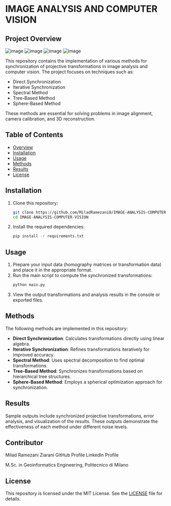# IMAGE ANALYSIS AND COMPUTER VISION

## Project Overview
![image](https://github.com/user-attachments/assets/e2f80cce-8def-49b8-8b3d-d9ce6ef5780e)
![image](https://github.com/user-attachments/assets/2a08c688-9874-4384-9d7f-cb72a728f0f9)
![image](https://github.com/user-attachments/assets/a4dc8702-fcc1-4394-9588-15b89dd48c01)
![image](https://github.com/user-attachments/assets/5975e082-64db-43ab-8adf-af3513e79d34)


This repository contains the implementation of various methods for synchronization of projective transformations in image analysis and computer vision. The project focuses on techniques such as:

- Direct Synchronization
- Iterative Synchronization
- Spectral Method
- Tree-Based Method
- Sphere-Based Method

These methods are essential for solving problems in image alignment, camera calibration, and 3D reconstruction.

## Table of Contents

- [Overview](#project-overview)
- [Installation](#installation)
- [Usage](#usage)
- [Methods](#methods)
- [Results](#results)
- [License](#license)

## Installation

1. Clone this repository:
   ```bash
   git clone https://github.com/MiladRamezani0/IMAGE-ANALYSIS-COMPUTER-VISION.git
   cd IMAGE-ANALYSIS-COMPUTER-VISION
   ```

2. Install the required dependencies:
   ```bash
   pip install -r requirements.txt
   ```

## Usage

1. Prepare your input data (homography matrices or transformation data) and place it in the appropriate format.
2. Run the main script to compute the synchronized transformations:
   ```bash
   python main.py
   ```
3. View the output transformations and analysis results in the console or exported files.

## Methods

The following methods are implemented in this repository:

- **Direct Synchronization**: Calculates transformations directly using linear algebra.
- **Iterative Synchronization**: Refines transformations iteratively for improved accuracy.
- **Spectral Method**: Uses spectral decomposition to find optimal transformations.
- **Tree-Based Method**: Synchronizes transformations based on hierarchical tree structures.
- **Sphere-Based Method**: Employs a spherical optimization approach for synchronization.

## Results

Sample outputs include synchronized projective transformations, error analysis, and visualization of the results. These outputs demonstrate the effectiveness of each method under different noise levels.

## Contributor
Milad Ramezani Ziarani
GitHub Profile
LinkedIn Profile

M.Sc. in Geoinformatics Engineering, Politecnico di Milano

## License

This repository is licensed under the MIT License. See the [LICENSE](LICENSE) file for details.
